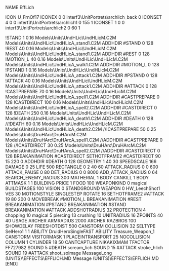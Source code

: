 NAME EffLich

ICON U_FrnOf17
ICONEX 0 0 interf3\UnitPortrets\archlich_back 0
ICONSET 4 0 0 interf3\UnitPortrets\archlich1 0 155 1
ICONSET 1 0 0 interf3\UnitPortrets\archlich2 0 60 1

!STAND          1 0.16 Models\Units\UndHLic\UndHLicM.C2M Models\Units\UndHLic\UndHLicA_stand1.C2M
ADDHDIR #STAND 0 128
!REST          40 0.16 Models\Units\UndHLic\UndHLicM.C2M Models\Units\UndHLic\UndHLicA_stand1.C2M
ADDHDIR #REST 0 128
!MOTION_L      40 0.16 Models\Units\UndHLic\UndHLicM.C2M Models\Units\UndHLic\UndHLicA_walk1.C2M
ADDHDIR #MOTION_L 0 128
!PSTAND        1  0.16 Models\Units\UndHLic\UndHLicM.C2M Models\Units\UndHLic\UndHLicA_attack1.C2M
ADDHDIR #PSTAND 0 128 
!ATTACK        40 0.16 Models\Units\UndHLic\UndHLicM.C2M Models\Units\UndHLic\UndHLicA_attack1.C2M
ADDHDIR #ATTACK 0 128
!CASTPREPARE        70 0.16 Models\Units\UndHLic\UndHLicM.C2M Models\Units\UndHLic\UndHLicA_spell1.C2M
ADDHDIR #CASTPREPARE 0 128
!CASTDIRECT       100 0.16 Models\Units\UndHLic\UndHLicM.C2M Models\Units\UndHLic\UndHLicA_spell2.C2M
ADDHDIR #CASTDIRECT 0 128
!DEATH         250 0.16 Models\Units\UndHLic\UndHLicM.C2M Models\Units\UndHLic\UndHLicA_death1.C2M
ADDHDIR #DEATH 0 128
//!DEATH         60 0.16 Models\Units\UndHLic\UndHLicM.C2M Models\Units\UndHLic\UndHLicA_death2.C2M
//!CASTPREPARE   50  0.25 Models\Units\DruHArc\DruHArcM.C2M Models\Units\DruHArc\DruHArcA_spell1.C2M
//ADDHDIR #CASTPREPARE 0 128
//!CASTDIRECT    30  0.25 Models\Units\DruHArc\DruHArcM.C2M Models\Units\DruHArc\DruHArcA_spell2.C2M
//ADDHDIR #CASTDIRECT 0 128
BREAKANIMATION #CASTDIRECT
SETHOTFRAME2 #CASTDIRECT 90 15 220 0
ADDHDIR #DEATH 0 128
GEOMETRY 1 40 30
SPEEDSCALE 166
DAMAGE   0 25
LIFE     500
RECTANGLE 0 2 40 60
ATTACK_RADIUS 0 0 600
ATTACK_PAUSE 0 80
DET_RADIUS 0 0 8000
ADD_ATTACK_RADIUS 0 64
SEARCH_ENEMY_RADIUS 300
MATHERIAL 1 BODY
CANKILL 1 BODY
ATTMASK 1 1 BUILDING
PRICE 1 FOOD 100
WEAPONKIND 0 magical
BUILDSTAGES 100
VISION 0
STANDGROUND
WEAPON 0 HW_LeechShot1
VES 30
MOTIONSTYLE SINGLESTEP
ROTATE 16
SETHOTFRAME2 #ATTACK 19 80 200 0
MOVEBREAK #MOTION_L
BREAKANIMATION #REST
BREAKANIMATION #PSTAND
BREAKANIMATION #STAND
BREAKANIMATION #ATTACK
ADDSHOTRADIUS 32
PROTECTION 4 chopping 10 magical 5 piercing 13 crushing 10
UNITRADIUS 16
ZPOINTS 40 40
USAGE ARCHER
ARMRADIUS 		2000
ARCHER
RAZBROS 100
SHOWDELAY
FREESHOTDIST 500
CANSTORM
COLLISION 32
SELTYPE SelHero1 1 1
ABILITY DruidHeroSingleFAST
ABILITY Treasure_Weapon_1
CANSTORM
VISITORMASK 1
PLACEINTRANSPORT 25
NOCOLLISION
COLUMN 1
CYLINDER 18 50
CANTCAPTURE
NIKAKIXMAM
TFACTOR FF727982
SOUND 5 #DEATH scream_lich
SOUND 15 #ATTACK stroke_hlich
SOUND 19 #ATTACK shoot_solmage
MessageLong (UNITS)\EFFECTS\EFFLICH.MD
Message (UNITS)\EFFECTS\EFFLICH.MD
[END]

